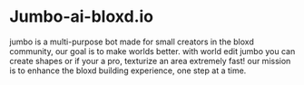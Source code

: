 # Jumbo-ai-bloxd.io
jumbo is a multi-purpose bot made for small creators in the bloxd community, our goal is to make worlds better. with world edit jumbo you can create shapes or if your a pro, texturize an area extremely fast! our mission is to enhance the bloxd building experience, one step at a time.
